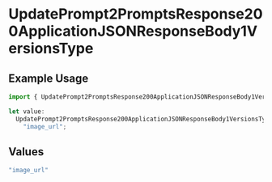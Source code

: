 # UpdatePrompt2PromptsResponse200ApplicationJSONResponseBody1VersionsType

## Example Usage

```typescript
import { UpdatePrompt2PromptsResponse200ApplicationJSONResponseBody1VersionsType } from "@orq-ai/node/models/operations";

let value:
  UpdatePrompt2PromptsResponse200ApplicationJSONResponseBody1VersionsType =
    "image_url";
```

## Values

```typescript
"image_url"
```